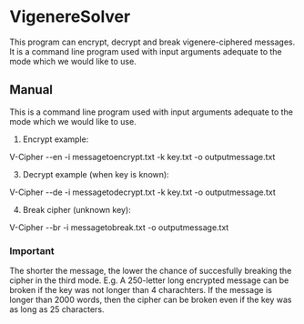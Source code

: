# VigenereSolver
This program can encrypt, decrypt and break vigenere-ciphered messages.
It is a command line program used with input arguments adequate to the mode which we would like to use.
## Manual
This is a command line program used with input arguments adequate to the mode which we would like to use.

1. Encrypt example:
   
V-Cipher --en -i messagetoencrypt.txt -k key.txt -o outputmessage.txt

3. Decrypt example (when key is known):
   
V-Cipher --de -i messagetodecrypt.txt -k key.txt -o outputmessage.txt

4. Break cipher (unknown key):
   
V-Cipher --br -i messagetobreak.txt -o outputmessage.txt

### Important
The shorter the message, the lower the chance of succesfully breaking the cipher in the third mode. 
E.g. A 250-letter long encrypted message can be broken if the key was not longer than 4 charachters. If the message is longer than 2000 words, then the cipher can be broken even if the key was as long as 25 characters.
